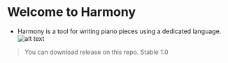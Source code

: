 # Welcome to Harmony

  * Harmony is a tool for writing piano pieces using a dedicated language. 
    ![alt text](https://i.imgur.com/Zd3DzsO.png)
    
  > You can download release on this repo. Stable 1.0
    

